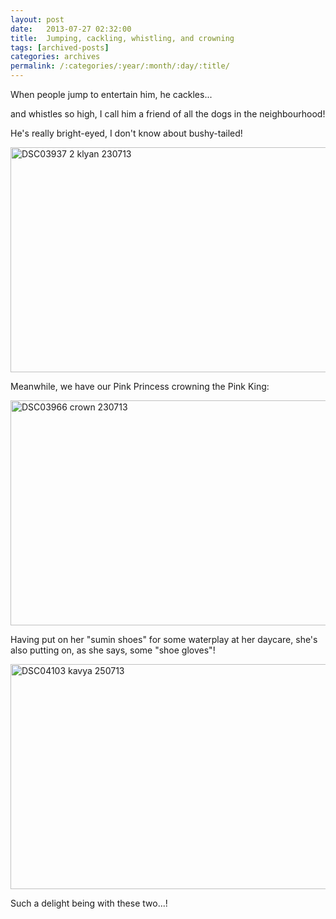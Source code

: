```yaml
---
layout: post
date:	2013-07-27 02:32:00
title:  Jumping, cackling, whistling, and crowning
tags: [archived-posts]
categories: archives
permalink: /:categories/:year/:month/:day/:title/
---
```

When people jump to entertain him, he cackles...

<lj-embed id="1015"/>

and whistles so high, I call him a friend of all the dogs in the neighbourhood!


<lj-embed id="1016"/>



He's really bright-eyed, I don't know about bushy-tailed!

<a href="http://www.flickr.com/photos/86494503@N00/9373787276/" title="DSC03937 2 klyan  230713 by mohandep, on Flickr"><img src="http://farm6.staticflickr.com/5481/9373787276_dc15b1d0f0_z.jpg" width="640" height="360" alt="DSC03937 2 klyan  230713"></a>

Meanwhile, we have our Pink Princess crowning the Pink King:

<a href="http://www.flickr.com/photos/86494503@N00/9373786684/" title="DSC03966 crown 230713 by mohandep, on Flickr"><img src="http://farm4.staticflickr.com/3800/9373786684_7a3f4ccfd5_z.jpg" width="640" height="360" alt="DSC03966 crown 230713"></a>

Having put on her "sumin shoes" for some waterplay at her daycare, she's also putting on, as she says, some "shoe gloves"!

<a href="http://www.flickr.com/photos/86494503@N00/9373785664/" title="DSC04103 kavya 250713 by mohandep, on Flickr"><img src="http://farm6.staticflickr.com/5331/9373785664_196fce1953_z.jpg" width="640" height="360" alt="DSC04103 kavya 250713"></a>

Such a delight being with these two...!
